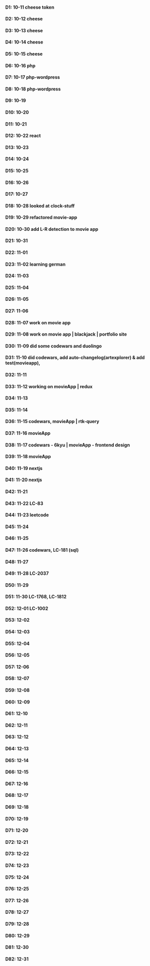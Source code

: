 #### D1: 10-11 cheese token
#### D2: 10-12 cheese
#### D3: 10-13 cheese
#### D4: 10-14 cheese
#### D5: 10-15 cheese
#### D6: 10-16 php
#### D7: 10-17 php-wordpress
#### D8: 10-18 php-wordpress
#### D9: 10-19 
#### D10: 10-20
#### D11: 10-21
#### D12: 10-22 react
#### D13: 10-23
#### D14: 10-24
#### D15: 10-25
#### D16: 10-26
#### D17: 10-27
#### D18: 10-28 looked at clock-stuff
#### D19: 10-29 refactored movie-app
#### D20: 10-30 add L-R detection to movie app
#### D21: 10-31
#### D22: 11-01
#### D23: 11-02 learning german
#### D24: 11-03
#### D25: 11-04
#### D26: 11-05
#### D27: 11-06 
#### D28: 11-07 work on movie app
#### D29: 11-08 work on movie app | blackjack | portfolio site
#### D30: 11-09 did some codewars and duolingo
#### D31: 11-10 did codewars, add auto-changelog(artexplorer) & add test(movieapp),  
#### D32: 11-11
#### D33: 11-12 working on movieApp | redux
#### D34: 11-13
#### D35: 11-14
#### D36: 11-15 codewars, movieApp | rtk-query
#### D37: 11-16 movieApp
#### D38: 11-17 codewars - 6kyu | movieApp - frontend design
#### D39: 11-18 movieApp
#### D40: 11-19 nextjs
#### D41: 11-20 nextjs
#### D42: 11-21
#### D43: 11-22 LC-83
#### D44: 11-23 leetcode
#### D45: 11-24
#### D46: 11-25
#### D47: 11-26 codewars, LC-181 (sql)
#### D48: 11-27
#### D49: 11-28 LC-2037
#### D50: 11-29 
#### D51: 11-30 LC-1768, LC-1812
#### D52: 12-01 LC-1002
#### D53: 12-02
#### D54: 12-03
#### D55: 12-04
#### D56: 12-05
#### D57: 12-06
#### D58: 12-07
#### D59: 12-08
#### D60: 12-09
#### D61: 12-10
#### D62: 12-11
#### D63: 12-12
#### D64: 12-13
#### D65: 12-14
#### D66: 12-15
#### D67: 12-16
#### D68: 12-17
#### D69: 12-18
#### D70: 12-19
#### D71: 12-20
#### D72: 12-21
#### D73: 12-22
#### D74: 12-23
#### D75: 12-24
#### D76: 12-25
#### D77: 12-26
#### D78: 12-27
#### D79: 12-28
#### D80: 12-29
#### D81: 12-30
#### D82: 12-31
